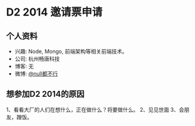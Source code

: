 # D2 2014 邀请票申请

## 个人资料

- 兴趣: Node, Mongo, 前端架构等相关前端技术。
- 公司: 杭州畅唐科技
- 博客: 无
- 微博: [@null都不行](http://weibo.com/u/2424264875) 

## 想参加D2 2014的原因

1、看看大厂的人们在想什么，正在做什么？将要做什么。
2、见见世面
3、会朋友，蹭饭。